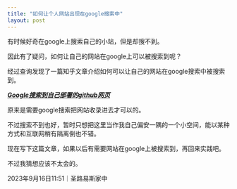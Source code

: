 ```yaml
---
title: "如何让个人网站出现在google搜索中"
layout: post
---
```


有时候好奇在google上搜索自己的小站，但是却搜不到。  

因此有了疑问，如何让自己的网站在google上可以被搜索到呢？    

经过查询发现了一篇知乎文章介绍如何可以让自己的网站在google搜索中被搜索到。

[***Google搜索到自己部署的github网页***](https://zhuanlan.zhihu.com/p/601082701)    

原来是需要google搜索把网站收录进去才可以的。    

不过搜索不到也好，暂时只想把这里当作我自己偏安一隅的一个小空间，能以某种方式和互联网稍有隔离倒也不错。

现在写下这篇文章，如果以后有需要网站在google上被搜索到，再回来实践吧。

不过我猜想应该不太会的。

2023年9月16日11:51｜圣路易斯家中

